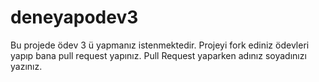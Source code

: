 # deneyapodev3
Bu projede ödev 3 ü yapmanız istenmektedir. Projeyi fork ediniz ödevleri yapıp bana pull request yapınız. Pull Request yaparken adınız soyadınızı yazınız. 
